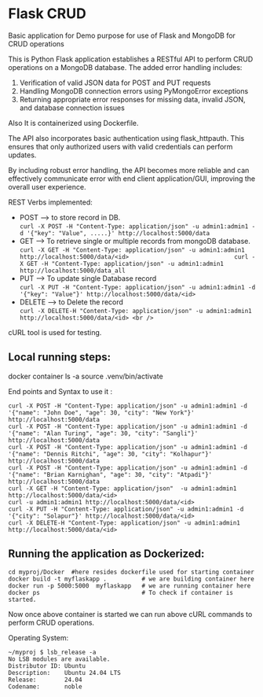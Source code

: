 # Flask CRUD
Basic application for Demo purpose for use of Flask and MongoDB for  CRUD operations

This is Python Flask application establishes a RESTful API to perform CRUD operations on a MongoDB database. The added error handling includes:
1. Verification of valid JSON data for POST and PUT requests
2. Handling MongoDB connection errors using PyMongoError exceptions
3. Returning appropriate error responses for missing data, invalid JSON, and database connection issues
	
Also It is containerized using Dockerfile.

The API also incorporates basic authentication using flask_httpauth. This ensures that only authorized users with valid credentials can perform updates.

By including robust error handling, the API becomes more reliable and can effectively communicate error with end client application/GUI, improving the overall user experience.

REST Verbs implemented:

* POST     --> to store record in DB. <br />
             ```
             curl -X POST -H "Content-Type: application/json" -u admin1:admin1 -d '{"key": "Value", .....}' http://localhost:5000/data
             ```
* GET      --> To retrieve single or multiple records from mongoDB database.<br />
              ```
              curl -X GET -H "Content-Type: application/json" -u admin1:admin1 http://localhost:5000/data/<id>                             
              curl -X GET -H "Content-Type: application/json" -u admin1:admin1 http://localhost:5000/data_all 
              ```
* PUT      --> To update single Database record <br />
               ```
               curl -X PUT -H "Content-Type: application/json" -u admin1:admin1 -d '{"key": "Value"}' http://localhost:5000/data/<id>
               ```
* DELETE   --> to Delete the record <br />
              ```
               curl -X DELETE-H "Content-Type: application/json" -u admin1:admin1 http://localhost:5000/data/<id> <br />
               ```

cURL tool is used for testing.

## Local running steps:

docker container  ls -a
source .venv/bin/activate

End points and Syntax to use it : 
```
curl -X POST -H "Content-Type: application/json" -u admin1:admin1 -d '{"name": "John Doe", "age": 30, "city": "New York"}' http://localhost:5000/data
curl -X POST -H "Content-Type: application/json" -u admin1:admin1 -d '{"name": "Alan Turing", "age": 30, "city": "Sangli"}' http://localhost:5000/data
curl -X POST -H "Content-Type: application/json" -u admin1:admin1 -d '{"name": "Dennis Ritchi", "age": 30, "city": "Kolhapur"}' http://localhost:5000/data
curl -X POST -H "Content-Type: application/json" -u admin1:admin1 -d '{"name": "Brian Karnighan", "age": 30, "city": "Atpadi"}' http://localhost:5000/data
curl -X GET -H "Content-Type: application/json"  -u admin1:admin1 http://localhost:5000/data/<id>
curl -u admin1:admin1 http://localhost:5000/data/<id>
curl -X PUT -H "Content-Type: application/json" -u admin1:admin1 -d '{"city": "Solapur"}' http://localhost:5000/data/<id>
curl -X DELETE-H "Content-Type: application/json" -u admin1:admin1 http://localhost:5000/data/<id>
```


## Running the application as Dockerized:
```
cd myproj/Docker  #here resides dockerfile used for starting container
docker build -t myflaskapp .          # we are building container here
docker run -p 5000:5000  myflaskapp   # we are running container here
docker ps                             # To check if container is started.
```

Now once above container is started we can run above cURL commands to perform CRUD operations.


Operating System:

```
~/myproj $ lsb_release -a
No LSB modules are available.
Distributor ID: Ubuntu
Description:    Ubuntu 24.04 LTS
Release:        24.04
Codename:       noble
```
